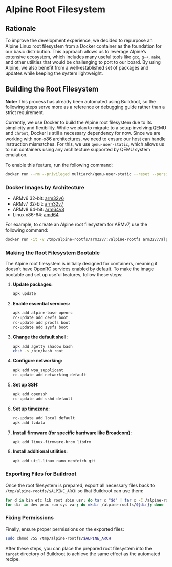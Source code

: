 # Alpine Root Filesystem

## Rationale

To improve the development experience, we decided to repurpose an Alpine Linux root filesystem from a Docker container as the foundation for our basic distribution. This approach allows us to leverage Alpine’s extensive ecosystem, which includes many useful tools like `gcc`, `g++`, `make`, and other utilities that would be challenging to port to our board. By using Alpine, we also benefit from a well-established set of packages and updates while keeping the system lightweight.

## Building the Root Filesystem

**Note:** This process has already been automated using Buildroot, so the following steps serve more as a reference or debugging guide rather than a strict requirement.

Currently, we use Docker to build the Alpine root filesystem due to its simplicity and flexibility. While we plan to migrate to a setup involving QEMU and `chroot`, Docker is still a necessary dependency for now. Since we are working with non-x86 architectures, we need to ensure our host can handle instruction mismatches. For this, we use `qemu-user-static`, which allows us to run containers using any architecture supported by QEMU system emulation.

To enable this feature, run the following command:

```sh
docker run --rm --privileged multiarch/qemu-user-static --reset --persistent yes
```

### Docker Images by Architecture

- ARMv6 32-bit: [arm32v6](https://hub.docker.com/u/arm32v6/)
- ARMv7 32-bit: [arm32v7](https://hub.docker.com/u/arm32v7/)
- ARMv8 64-bit: [arm64v8](https://hub.docker.com/u/arm64v8/)
- Linux x86-64: [amd64](https://hub.docker.com/u/amd64/)

For example, to create an Alpine root filesystem for ARMv7, use the following command:

```sh
docker run -it -v /tmp/alpine-rootfs/arm32v7:/alpine-rootfs arm32v7/alpine
```

### Making the Root Filesystem Bootable

The Alpine root filesystem is initially designed for containers, meaning it doesn’t have OpenRC services enabled by default. To make the image bootable and set up useful features, follow these steps:

1. **Update packages:**

   ```sh
   apk update
   ```

2. **Enable essential services:**

   ```sh
   apk add alpine-base openrc
   rc-update add devfs boot
   rc-update add procfs boot
   rc-update add sysfs boot
   ```

3. **Change the default shell:**

   ```sh
   apk add agetty shadow bash
   chsh -s /bin/bash root
   ```

4. **Configure networking:**

   ```sh
   apk add wpa_supplicant
   rc-update add networking default
   ```

5. **Set up SSH:**

   ```sh
   apk add openssh
   rc-update add sshd default
   ```

6. **Set up timezone:**

   ```sh
   rc-update add local default
   apk add tzdata
   ```

7. **Install firmware (for specific hardware like Broadcom):**

   ```sh
   apk add linux-firmware-brcm libdrm
   ```

8. **Install additional utilities:**

   ```sh
   apk add util-linux nano neofetch git
   ```

### Exporting Files for Buildroot

Once the root filesystem is prepared, export all necessary files back to `/tmp/alpine-rootfs/$ALPINE_ARCH` so that Buildroot can use them:

```sh
for d in bin etc lib root sbin usr; do tar c "$d" | tar x -C /alpine-rootfs; done
for dir in dev proc run sys var; do mkdir /alpine-rootfs/${dir}; done
```

### Fixing Permissions

Finally, ensure proper permissions on the exported files:

```sh
sudo chmod 755 /tmp/alpine-rootfs/$ALPINE_ARCH
```

After these steps, you can place the prepared root filesystem into the `target` directory of Buildroot to achieve the same effect as the automated recipe.
